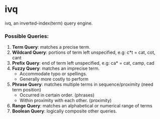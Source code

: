 # ivq
ivq, an inverted-index(term) query engine.


### Possible Queries:

1. **Term Query**: matches a precise term.
2. **Wildcard Query**: portions of term left unspecified, e.g: c*t = cat, cot, cant
3. **Prefix Query**: end of term left unspecified, e.g: ca* = cat, camp, cad
4. **Fuzzy Query**: matches an imprecise term.
    - Accommodate typo or spellings.
    - Generally more costly to perform
5. **Phrase Query**: matches multiple terms in sequence/proximity (need term position)
    - Occurred in certain order. (phrases)
    - Within proximity with each other. (proximity)
6. **Range Query**: matches an alphabetical or numerical range of terms
7. **Boolean Query**: logically composite other queries.
